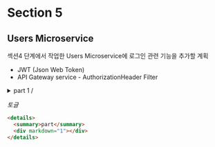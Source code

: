 # Section 5

## Users Microservice

섹션4 단계에서 작업한 Users Microservice에 로그인 관련 기능을 추가할 계획

- JWT (Json Web Token)
- API Gateway service - AuthorizationHeader Filter

<details>
  <summary>part 1 / </summary>
  <div markdown="1">   
로그인 시 사용자가 전달한 값을 저장하기 위한 클래스로 RequestLogin 생성

- UsernamePasswordAuthenticationFilter
  Spring Security에서 사용자의 아이디와 비밀번호 기반으로 인증을 처리하는 필터이다. 이는 기본적으로 로그인을 처리하며, 사용자 정보를 검증하고 인증토큰을 생성하는 역활을 한다.  
   그렇기 때문에 두 메소드를 재정의하여 기본 인증과정을 커스터마이징을 한다.

  - attemptAuthentication  
    로그인 요청이 들어올 때, 사용자의 자격을 기반으로 인증을 시도하는 역활을 한다. 사용자로부터 받은 `HttpServletRequest` 객체에서 아이디와 비밀번호를 추출하고 이를 기반으로 `Authentication`객체를 생성한다. 그런 다음 생성된 객체를 `AuthenticationManager`에게 전달하여 실제 인증을 수행하게 한다.

    `attemptAuthentication`을 재정의하면, 기본 인증 과정에서 커스터마이징이 필요한 부분을 추가할 수 있다. 예를 들어 요청 파라미터에서 아이디와 비밀번호를 추출하는 방법을 커스터마이징을 하거나, 추가적인 검증 로직을 넣을 수 있다.

  - SuccessfulAuthentication  
    해당 메소드는 사용자가 성공적으로 인증이 되었을 때 호출된다. 이 메소드는 보통 인증 성공 후 추가 작업을 처리하는데 사용이 된다. 예를 들어 JWT 토큰을 발급하거나 사용자의 인증 정보를 세션에 저장하는 등의 작업을 수행할 수 있다.

    `successfulAuthentication` 메소드를 재정의를 하면, 인증 성공 후의 처리를 커스터마이징을 하는데 예를 들어서 JWT 기반의 인증을 하는 경우, 이 메소드에서 JWT토큰을 생성하여 헤더에 추가할 수 있다.

* JSON 요청 데이터 파싱

```java
  RequestLogin creds = new ObjectMapper().readValue(request.getInputStream(), RequestLogin.class);
```

이 부분에서는 클라이언트가 보낸 HTTP 요청의 바디를 읽어와 RequestLogin이라는 클래스 형태로 변환한다. ObjectMapper는 Jackson 라이브러리에서 제공하는 클래스이며, JSON 데이터를 Java 객체로 변환하는 데 사용

request.getInputStream()을 통해 요청 바디를 스트림으로 가져온다.  
이 스트림을 Jackson의 readValue 메서드를 사용하여 RequestLogin 객체로 변환한다. 이 RequestLogin 클래스는 보통 로그인 시 사용되는 email과 password 필드를 가지고 있다.

- 인증 토큰 생성 및 인증 시도

```java
return getAuthenticationManager().authenticate(
        new UsernamePasswordAuthenticationToken(
                creds.getEmail(),
                creds.getPassword(),
                new ArrayList<>())
);
```

UsernamePasswordAuthenticationToken 객체를 생성하여, 사용자가 입력한 이메일과 비밀번호를 포함한 인증 토큰을 만든다.  
이 인증 토큰은 AuthenticationManager에 전달되어 실제 인증을 수행

- 예외 처리

```java
} catch (IOException e) {
    throw new RuntimeException(e);
}
```

JSON 파싱 과정에서 발생할 수 있는 IOException을 처리하기 위해 예외 처리를 한다.  
만약 JSON 파싱에 실패하면, RuntimeException을 발생시킵니다.

  </div>
</details>

_토글_

```html
<details>
  <summary>part</summary>
  <div markdown="1"></div>
</details>
```

